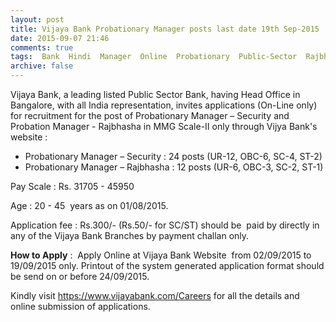 ```yaml
---
layout: post
title: Vijaya Bank Probationary Manager posts last date 19th Sep-2015   
date: 2015-09-07 21:46
comments: true
tags:  Bank  Hindi  Manager  Online  Probationary  Public-Sector  Rajbhasha  Security 
archive: false
---
```

Vijaya Bank, a leading listed Public Sector Bank, having Head Office in Bangalore, with all India representation, invites applications (On-Line only) for recruitment for the post of Probationary Manager – Security and Probation Manager - Rajbhasha in MMG Scale-II only through Vijya Bank's website :     

- Probationary Manager – Security : 24 posts (UR-12, OBC-6, SC-4, ST-2) 
- Probationary Manager – Rajbhasha : 12 posts (UR-6, OBC-3, SC-2, ST-1) 

Pay Scale : Rs. 31705 - 45950

Age : 20 - 45  years as on 01/08/2015. 


Application fee : Rs.300/- (Rs.50/- for SC/ST) should be  paid by directly in any of the Vijaya Bank Branches by payment challan only.     

**How to Apply** :  Apply Online at Vijaya Bank Website  from 02/09/2015 to 19/09/2015 only. Printout of the system generated application format should be send on or before 24/09/2015.

Kindly visit <https://www.vijayabank.com/Careers> for all the details and online submission of applications.     

